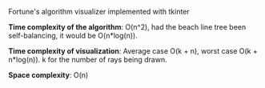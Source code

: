 Fortune's algorithm visualizer implemented with tkinter

**Time complexity of the algorithm**: O(n^2), had the beach line tree been self-balancing, it would be O(n*log(n)).

**Time complexity of visualization**: Average case O(k + n), worst case O(k + n*log(n)). k for the number of rays being drawn.

**Space complexity**: O(n)
